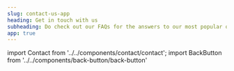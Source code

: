 ```yaml
---
slug: contact-us-app
heading: Get in touch with us
subheading: Do check out our FAQs for the answers to our most popular queries
app: true
---
```

import Contact from '../../components/contact/contact';
import BackButton from '../../components/back-button/back-button'

<BackButton link='/support-app'/>
<Contact/>